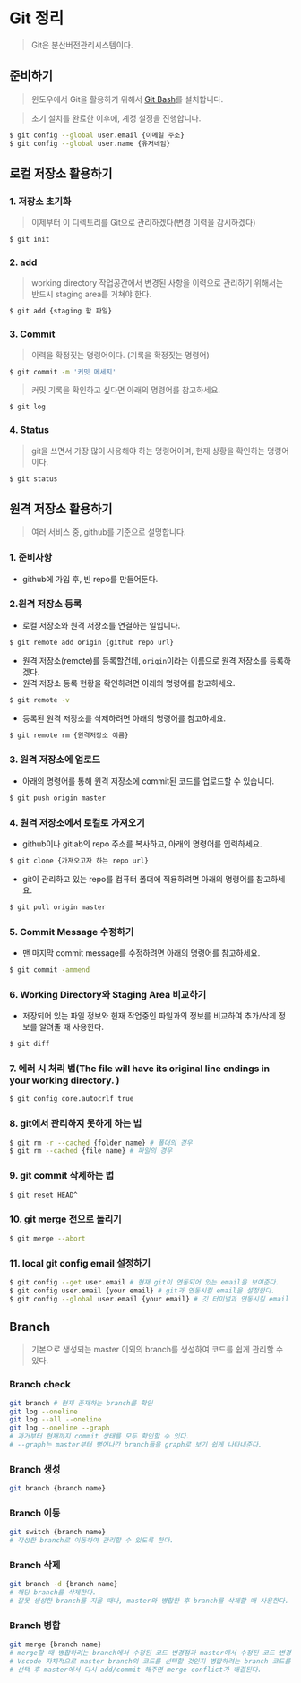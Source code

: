 # Git 정리

> Git은 분산버전관리시스템이다.

## 준비하기

> 윈도우에서 Git을 활용하기 위해서 [Git Bash](https://git-scm.com/)를 설치합니다. 

> 초기 설치를 완료한 이후에, 계정 설정을 진행합니다.

```sh
$ git config --global user.email {이메일 주소}
$ git config --global user.name {유저네임}
```

## 로컬 저장소 활용하기

### 1. 저장소 초기화

> 이제부터 이 디렉토리를 Git으로 관리하겠다(변경 이력을 감시하겠다)

```sh
$ git init
```

### 2. add

> working directory 작업공간에서 변경된 사항을 이력으로 관리하기 위해서는 반드시 staging area를 거쳐야 한다.

```sh
$ git add {staging 할 파일}
```

### 3. Commit

> 이력을 확정짓는 명령어이다. (기록을 확정짓는 명령어)

```sh
$ git commit -m '커밋 메세지'
```

> 커밋 기록을 확인하고 싶다면 아래의 명령어를 참고하세요.

```sh
$ git log
```

### 4. Status

> git을 쓰면서 가장 많이 사용해야 하는 명령어이며, 현재 상황을 확인하는 명령어이다.

```sh
$ git status
```

## 원격 저장소 활용하기

> 여러 서비스 중, github를 기준으로 설명합니다. 

### 1. 준비사항

- github에 가입 후, 빈 repo를 만들어둔다.



### 2.원격 저장소 등록

- 로컬 저장소와 원격 저장소를 연결하는 일입니다.

```sh
$ git remote add origin {github repo url}
```

- 원격 저장소(remote)를 등록할건데, `origin`이라는 이름으로 원격 저장소를 등록하겠다. 
- 원격 저장소 등록 현황을 확인하려면 아래의 명령어를 참고하세요.

```sh
$ git remote -v
```

- 등록된 원격 저장소를 삭제하려면 아래의 명령어를 참고하세요.

```sh
$ git remote rm {원격저장소 이름}
```



### 3. 원격 저장소에 업로드

- 아래의 명령어를 통해 원격 저장소에 commit된 코드를 업로드할 수 있습니다.

```sh
$ git push origin master
```



### 4. 원격 저장소에서 로컬로 가져오기

- github이나 gitlab의 repo 주소를 복사하고, 아래의 명령어를 입력하세요.

```sh
$ git clone {가져오고자 하는 repo url}
```

- git이 관리하고 있는 repo를 컴퓨터 폴더에 적용하려면 아래의 명령어를 참고하세요.

```sh
$ git pull origin master
```



### 5. Commit Message 수정하기

- 맨 마지막 commit message를 수정하려면 아래의 명령어를 참고하세요.

```bash
$ git commit -ammend
```



### 6. Working Directory와 Staging Area 비교하기

- 저장되어 있는 파일 정보와 현재 작업중인 파일과의 정보를 비교하여 추가/삭제 정보를 알려줄 때 사용한다.

```bash
$ git diff
```



### 7. 에러 시 처리 법(**The file will have its original line endings in your working directory.** )

```bash
$ git config core.autocrlf true
```



### 8. git에서 관리하지 못하게 하는 법

```bash
$ git rm -r --cached {folder name} # 폴더의 경우
$ git rm --cached {file name} # 파일의 경우
```



### 9. git commit 삭제하는 법

```bash
$ git reset HEAD^
```



### 10. git merge 전으로 돌리기

```bash
$ git merge --abort
```



### 11. local git config email 설정하기

```bash
$ git config --get user.email # 현재 git이 연동되어 있는 email을 보여준다.
$ git config user.email {your email} # git과 연동시킬 email을 설정한다.
$ git config --global user.email {your email} # 깃 터미널과 연동시킬 email 설정 (name도 동일)
```



## Branch

> 기본으로 생성되는 master 이외의 branch를 생성하여 코드를 쉽게 관리할 수 있다.



### Branch check

```bash
git branch # 현재 존재하는 branch를 확인
git log --oneline
git log --all --oneline 
git log --oneline --graph
# 과거부터 현재까지 commit 상태를 모두 확인할 수 있다.
# --graph는 master부터 뻗어나간 branch들을 graph로 보기 쉽게 나타내준다.
```



### Branch 생성

```bash
git branch {branch name}
```



### Branch 이동

```bash
git switch {branch name}
# 작성한 branch로 이동하여 관리할 수 있도록 한다.
```



### Branch 삭제

```bash
git branch -d {branch name}
# 해당 branch를 삭제한다.
# 잘못 생성한 branch를 지울 때나, master와 병합한 후 branch를 삭제할 때 사용한다.
```



### Branch 병합

```bash
git merge {branch name}
# merge할 때 병합하려는 branch에서 수정된 코드 변경점과 master에서 수정된 코드 변경점에 동일한 부분이 있으면 Merge Conflict가 생긴다.
# Vscode 자체적으로 master branch의 코드를 선택할 것인지 병합하려는 branch 코드를 선택할 것인지 지원해준다.
# 선택 후 master에서 다시 add/commit 해주면 merge conflict가 해결된다.
```



